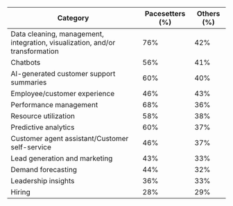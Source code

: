 | Category                                                              | Pacesetters (%) | Others (%) |
|------------------------------------------------------------------------|-----------------|------------|
| Data cleaning, management, integration, visualization, and/or transformation | 76%             | 42%        |
| Chatbots                                                               | 56%             | 41%        |
| AI-generated customer support summaries                                | 60%             | 40%        |
| Employee/customer experience                                           | 46%             | 43%        |
| Performance management                                                 | 68%             | 36%        |
| Resource utilization                                                   | 58%             | 38%        |
| Predictive analytics                                                   | 60%             | 37%        |
| Customer agent assistant/Customer self-service                         | 46%             | 37%        |
| Lead generation and marketing                                          | 43%             | 33%        |
| Demand forecasting                                                     | 44%             | 32%        |
| Leadership insights                                                    | 36%             | 33%        |
| Hiring                                                                 | 28%             | 29%        |
